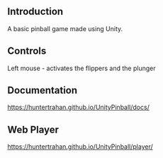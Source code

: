 ## Introduction
A basic pinball game made using Unity.

## Controls
Left mouse - activates the flippers and the plunger

## Documentation
https://huntertrahan.github.io/UnityPinball/docs/

## Web Player
https://huntertrahan.github.io/UnityPinball/player/
